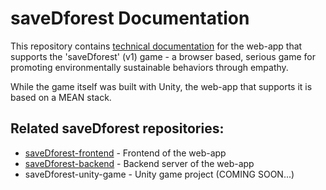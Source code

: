 # saveDforest Documentation
This repository contains [technical documentation](https://ricardosantosfc.github.io/savedforest-documentation/savedforest_documentation.pdf) for the web-app that supports the 'saveDforest' (v1) game - a browser based, serious game for promoting environmentally sustainable behaviors through empathy. 

While the game itself was built with Unity, the web-app that supports it is based on a MEAN stack.

## Related saveDforest repositories: 
- [saveDforest-frontend](https://github.com/ricardosantosfc/savedforest-frontend-public) - Frontend of the web-app
- [saveDforest-backend](https://github.com/ricardosantosfc/savedforest-backend-public) - Backend server of the web-app
- saveDforest-unity-game - Unity game project (COMING SOON...)
